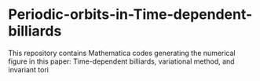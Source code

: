 # Periodic-orbits-in-Time-dependent-billiards

This repository contains Mathematica codes generating the numerical figure in this paper: Time-dependent billiards, variational method, and invariant tori
